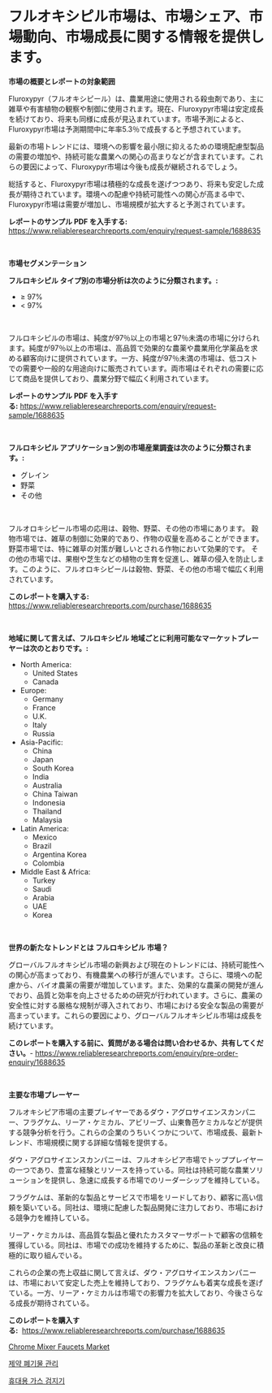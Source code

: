 <p><h1>フルオキシピル市場は、市場シェア、市場動向、市場成長に関する情報を提供します。</h1></p><p><strong>市場の概要とレポートの対象範囲</strong></p>
<p><p>Fluroxypyr（フルオキシピール）は、農業用途に使用される殺虫剤であり、主に雑草や有害植物の観察や制御に使用されます。現在、Fluroxypyr市場は安定成長を続けており、将来も同様に成長が見込まれています。市場予測によると、Fluroxypyr市場は予測期間中に年率5.3％で成長すると予想されています。</p><p>最新の市場トレンドには、環境への影響を最小限に抑えるための環境配慮型製品の需要の増加や、持続可能な農業への関心の高まりなどが含まれています。これらの要因によって、Fluroxypyr市場は今後も成長が継続されるでしょう。</p><p>総括すると、Fluroxypyr市場は積極的な成長を遂げつつあり、将来も安定した成長が期待されています。環境への配慮や持続可能性への関心が高まる中で、Fluroxypyr市場は需要が増加し、市場規模が拡大すると予測されています。</p></p>
<p><strong>レポートのサンプル PDF を入手する:</strong> <a href="https://www.reliableresearchreports.com/enquiry/request-sample/1688635">https://www.reliableresearchreports.com/enquiry/request-sample/1688635</a></p>
<p>&nbsp;</p>
<p><strong>市場セグメンテーション</strong></p>
<p><strong>フルロキシピル タイプ別の市場分析は次のように分類されます。:</strong></p>
<p><ul><li>≥ 97%</li><li>< 97%</li></ul></p>
<p>&nbsp;</p>
<p><p>フルロキシピルの市場は、純度が97％以上の市場と97％未満の市場に分けられます。純度が97％以上の市場は、高品質で効果的な農薬や農業用化学薬品を求める顧客向けに提供されています。一方、純度が97％未満の市場は、低コストでの需要や一般的な用途向けに販売されています。両市場はそれぞれの需要に応じて商品を提供しており、農業分野で幅広く利用されています。</p></p>
<p><strong>レポートのサンプル PDF を入手する:</strong>&nbsp;<a href="https://www.reliableresearchreports.com/enquiry/request-sample/1688635">https://www.reliableresearchreports.com/enquiry/request-sample/1688635</a></p>
<p>&nbsp;</p>
<p><strong> フルロキシピル アプリケーション別の市場産業調査は次のように分類されます。:</strong></p>
<p><ul><li>グレイン</li><li>野菜</li><li>その他</li></ul></p>
<p>&nbsp;</p>
<p><p>フルオロキシピール市場の応用は、穀物、野菜、その他の市場にあります。 穀物市場では、雑草の制御に効果的であり、作物の収量を高めることができます。 野菜市場では、特に雑草の対策が難しいとされる作物において効果的です。 その他の市場では、果樹や芝生などの植物の生育を促進し、雑草の侵入を防止します。このように、フルオロキシピールは穀物、野菜、その他の市場で幅広く利用されています。</p></p>
<p><strong>このレポートを購入する:</strong>&nbsp; <a href="https://www.reliableresearchreports.com/purchase/1688635">https://www.reliableresearchreports.com/purchase/1688635</a></p>
<p>&nbsp;</p>
<p><strong>地域に関して言えば、フルロキシピル 地域ごとに利用可能なマーケットプレーヤーは次のとおりです。:</strong></p>
<p><ul>
    <li>
        North America:
        <ul>
            <li>United States</li>
            <li>Canada</li>
        </ul>
    </li>
    <li>
        Europe:
        <ul>
            <li>Germany</li>
            <li>France</li>
            <li>U.K.</li>
            <li>Italy</li>
            <li>Russia</li>
        </ul>
    </li>
    <li>
        Asia-Pacific:
        <ul>
            <li>China</li>
            <li>Japan</li>
            <li>South Korea</li>
            <li>India</li>
            <li>Australia</li>
            <li>China Taiwan</li>
            <li>Indonesia</li>
            <li>Thailand</li>
            <li>Malaysia</li>
        </ul>
    </li>
    <li>
        Latin America:
        <ul>
            <li>Mexico</li>
            <li>Brazil</li>
            <li>Argentina Korea</li>
            <li>Colombia</li>
        </ul>
    </li>
    <li>
        Middle East & Africa:
        <ul>
            <li>Turkey</li>
            <li>Saudi</li>
            <li>Arabia</li>
            <li>UAE</li>
            <li>Korea</li>
        </ul>
    </li>
    </ul></p>
<p>&nbsp;</p>
<p><strong>世界の新たなトレンドとは フルロキシピル 市場？</strong></p>
<p><p>グローバルフルオキシピル市場の新興および現在のトレンドには、持続可能性への関心が高まっており、有機農業への移行が進んでいます。さらに、環境への配慮から、バイオ農薬の需要が増加しています。また、効果的な農薬の開発が進んでおり、品質と効率を向上させるための研究が行われています。さらに、農薬の安全性に対する厳格な規制が導入されており、市場における安全な製品の需要が高まっています。これらの要因により、グローバルフルオキシピル市場は成長を続けています。</p></p>
<p><strong>このレポートを購入する前に、質問がある場合は問い合わせるか、共有してください。</strong>- <a href="https://www.reliableresearchreports.com/enquiry/pre-order-enquiry/1688635">https://www.reliableresearchreports.com/enquiry/pre-order-enquiry/1688635</a></p>
<p>&nbsp;</p>
<p><strong>主要な市場プレーヤー</strong></p>
<p><p>フルオキシピア市場の主要プレイヤーであるダウ・アグロサイエンスカンパニー、フラグケム、リーア・ケミカル、アビリーブ、山東魯芭ケミカルなどが提供する競争分析を行う。これらの企業のうちいくつかについて、市場成長、最新トレンド、市場規模に関する詳細な情報を提供する。</p><p>ダウ・アグロサイエンスカンパニーは、フルオキシピア市場でトッププレイヤーの一つであり、豊富な経験とリソースを持っている。同社は持続可能な農業ソリューションを提供し、急速に成長する市場でのリーダーシップを維持している。</p><p>フラグケムは、革新的な製品とサービスで市場をリードしており、顧客に高い信頼を築いている。同社は、環境に配慮した製品開発に注力しており、市場における競争力を維持している。</p><p>リーア・ケミカルは、高品質な製品と優れたカスタマーサポートで顧客の信頼を獲得している。同社は、市場での成功を維持するために、製品の革新と改良に積極的に取り組んでいる。</p><p>これらの企業の売上収益に関して言えば、ダウ・アグロサイエンスカンパニーは、市場において安定した売上を維持しており、フラグケムも着実な成長を遂げている。一方、リーア・ケミカルは市場での影響力を拡大しており、今後さらなる成長が期待されている。</p></p>
<p><strong>このレポートを購入する:</strong>&nbsp;&nbsp;<a href="https://www.reliableresearchreports.com/purchase/1688635">https://www.reliableresearchreports.com/purchase/1688635</a></p>
<p><p><a href="https://github.com/Alonsoolds3wq1d81czn8rbol/Market-Research-Report-List-1/blob/main/chrome-mixer-faucets-market.md">Chrome Mixer Faucets Market</a></p><p><a href="https://github.com/vsnao330707/Market-Research-Report-List-1/blob/main/65084755930.md">제약 폐기물 관리</a></p><p><a href="https://github.com/laholand/Market-Research-Report-List-3/blob/main/67406995929.md">휴대용 가스 검지기</a></p></p>